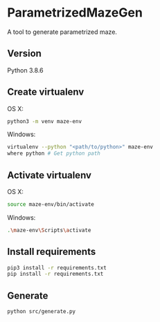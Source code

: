 # ParametrizedMazeGen

A tool to generate parametrized maze.

## Version

Python 3.8.6

## Create virtualenv

OS X:

```bash
python3 -m venv maze-env
```

Windows:

```bash
virtualenv --python "<path/to/python>" maze-env
where python # Get python path
```

## Activate virtualenv

OS X:

```bash
source maze-env/bin/activate
```

Windows:

```bash
.\maze-env\Scripts\activate
```

## Install requirements

```bash
pip3 install -r requirements.txt
pip install -r requirements.txt
```

## Generate

```bash
python src/generate.py
```